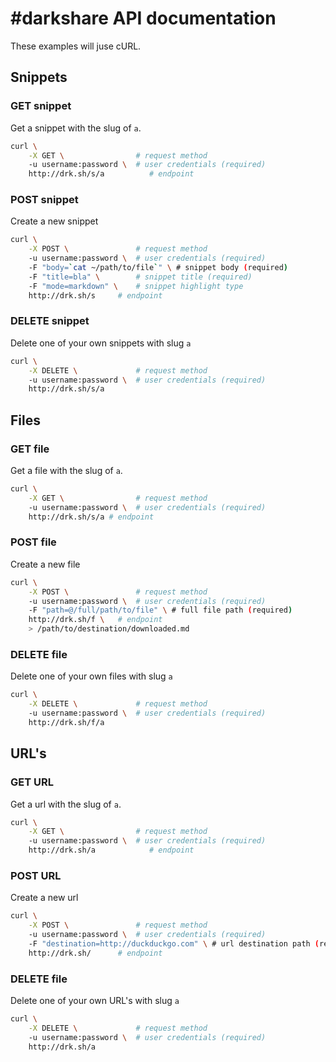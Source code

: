 # #darkshare API documentation

These examples will juse cURL.

## Snippets

### GET snippet

Get a snippet with the slug of `a`.

```bash
curl \
	-X GET \                # request method
	-u username:password \  # user credentials (required)
	http://drk.sh/s/a          # endpoint
``` 

### POST snippet 

Create a new snippet

```bash
curl \
	-X POST \               # request method
	-u username:password \  # user credentials (required)
	-F "body=`cat ~/path/to/file`" \ # snippet body (required)
	-F "title=bla" \        # snippet title (required)
	-F "mode=markdown" \    # snippet highlight type
	http://drk.sh/s     # endpoint
``` 

### DELETE snippet

Delete one of your own snippets with slug `a`

```bash
curl \
	-X DELETE \             # request method
	-u username:password \  # user credentials (required)
	http://drk.sh/s/a
``` 

## Files

### GET file

Get a file with the slug of `a`.

```bash
curl \
	-X GET \                # request method
	-u username:password \  # user credentials (required)
	http://drk.sh/s/a # endpoint
``` 

### POST file

Create a new file

```bash
curl \
	-X POST \               # request method
	-u username:password \  # user credentials (required)
	-F "path=@/full/path/to/file" \ # full file path (required)
	http://drk.sh/f \   # endpoint
	> /path/to/destination/downloaded.md
``` 

### DELETE file

Delete one of your own files with slug `a`

```bash
curl \
	-X DELETE \             # request method
	-u username:password \  # user credentials (required)
	http://drk.sh/f/a
``` 

## URL's

### GET URL

Get a url with the slug of `a`.

```bash
curl \
	-X GET \                # request method
	-u username:password \  # user credentials (required)
	http://drk.sh/a            # endpoint
``` 

### POST URL

Create a new url

```bash
curl \
	-X POST \               # request method
	-u username:password \  # user credentials (required)
	-F "destination=http://duckduckgo.com" \ # url destination path (required)
	http://drk.sh/      # endpoint
``` 

### DELETE file

Delete one of your own URL's with slug `a`

```bash
curl \
	-X DELETE \             # request method
	-u username:password \  # user credentials (required)
	http://drk.sh/a
``` 
